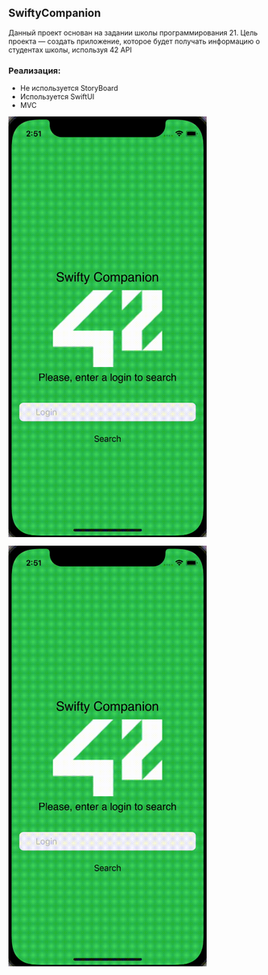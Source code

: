 ## SwiftyCompanion
Данный проект основан на задании школы программирования 21. Цель проекта — создать приложение, которое будет получать информацию о студентах школы, используя 42 API

###  Реализация: 

- Не используется StoryBoard 
- Используется SwiftUI
- MVC 

![hippo](https://github.com/VictorinaVicka/SwiftyCompanion/raw/master/review/review.gif) 

![hippo](https://github.com/VictorinaVicka/SwiftyCompanion/raw/master/review/review.gif)


